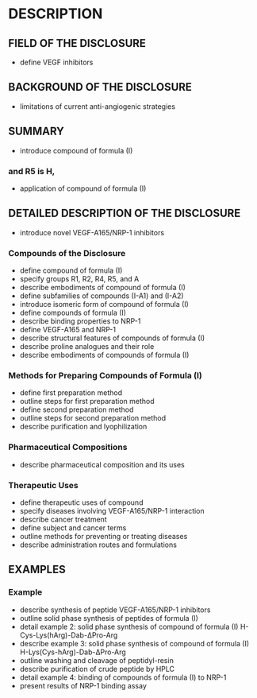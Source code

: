 # DESCRIPTION

## FIELD OF THE DISCLOSURE

- define VEGF inhibitors

## BACKGROUND OF THE DISCLOSURE

- limitations of current anti-angiogenic strategies

## SUMMARY

- introduce compound of formula (I)

### and R5 is H,

- application of compound of formula (I)

## DETAILED DESCRIPTION OF THE DISCLOSURE

- introduce novel VEGF-A165/NRP-1 inhibitors

### Compounds of the Disclosure

- define compound of formula (I)
- specify groups R1, R2, R4, R5, and A
- describe embodiments of compound of formula (I)
- define subfamilies of compounds (I-A1) and (I-A2)
- introduce isomeric form of compound of formula (I)
- define compounds of formula (I)
- describe binding properties to NRP-1
- define VEGF-A165 and NRP-1
- describe structural features of compounds of formula (I)
- describe proline analogues and their role
- describe embodiments of compounds of formula (I)

### Methods for Preparing Compounds of Formula (I)

- define first preparation method
- outline steps for first preparation method
- define second preparation method
- outline steps for second preparation method
- describe purification and lyophilization

### Pharmaceutical Compositions

- describe pharmaceutical composition and its uses

### Therapeutic Uses

- define therapeutic uses of compound
- specify diseases involving VEGF-A165/NRP-1 interaction
- describe cancer treatment
- define subject and cancer terms
- outline methods for preventing or treating diseases
- describe administration routes and formulations

## EXAMPLES

### Example

- describe synthesis of peptide VEGF-A165/NRP-1 inhibitors
- outline solid phase synthesis of peptides of formula (I)
- detail example 2: solid phase synthesis of compound of formula (I) H-Cys-Lys(hArg)-Dab-ΔPro-Arg
- describe example 3: solid phase synthesis of compound of formula (I) H-Lys(Cys-hArg)-Dab-ΔPro-Arg
- outline washing and cleavage of peptidyl-resin
- describe purification of crude peptide by HPLC
- detail example 4: binding of compounds of formula (I) to NRP-1
- present results of NRP-1 binding assay

